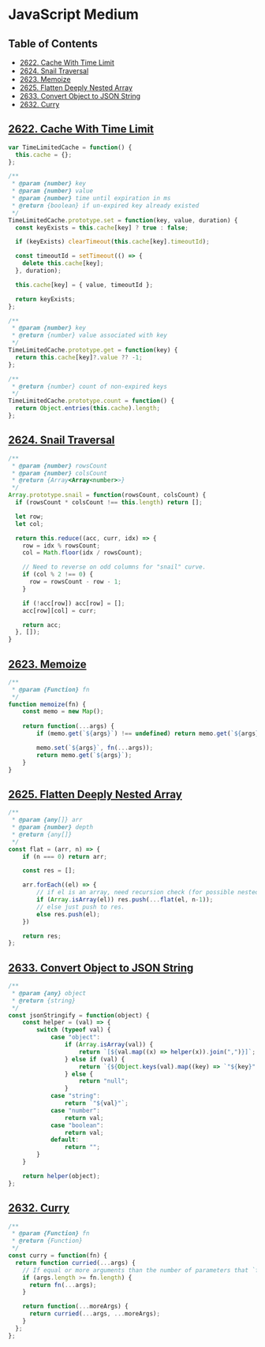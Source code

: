 # JavaScript Medium

## Table of Contents
- [2622. Cache With Time Limit](#2622-cache-with-time-limit)
- [2624. Snail Traversal](#2624-snail-traversal)
- [2623. Memoize](#2623-memoize)
- [2625. Flatten Deeply Nested Array](#2625-flatten-deeply-nested-array)
- [2633. Convert Object to JSON String](#2633-convert-object-to-json-string)
- [2632. Curry](#2632-curry)

## [2622. Cache With Time Limit](https://leetcode.com/problems/cache-with-time-limit/)
```js
var TimeLimitedCache = function() {
  this.cache = {};
};

/** 
 * @param {number} key
 * @param {number} value
 * @param {number} time until expiration in ms
 * @return {boolean} if un-expired key already existed
 */
TimeLimitedCache.prototype.set = function(key, value, duration) {
  const keyExists = this.cache[key] ? true : false;

  if (keyExists) clearTimeout(this.cache[key].timeoutId);

  const timeoutId = setTimeout(() => {
    delete this.cache[key];
  }, duration);

  this.cache[key] = { value, timeoutId };

  return keyExists;
};

/** 
 * @param {number} key
 * @return {number} value associated with key
 */
TimeLimitedCache.prototype.get = function(key) {
  return this.cache[key]?.value ?? -1;
};

/** 
 * @return {number} count of non-expired keys
 */
TimeLimitedCache.prototype.count = function() {
  return Object.entries(this.cache).length;
};
```

## [2624. Snail Traversal](https://leetcode.com/problems/snail-traversal/)
```js
/**
 * @param {number} rowsCount
 * @param {number} colsCount
 * @return {Array<Array<number>>}
 */
Array.prototype.snail = function(rowsCount, colsCount) {
  if (rowsCount * colsCount !== this.length) return [];

  let row;
  let col;

  return this.reduce((acc, curr, idx) => {
    row = idx % rowsCount;
    col = Math.floor(idx / rowsCount);

    // Need to reverse on odd columns for "snail" curve.
    if (col % 2 !== 0) {
      row = rowsCount - row - 1;
    }

    if (!acc[row]) acc[row] = [];
    acc[row][col] = curr;

    return acc;
  }, []);
}
```

## [2623. Memoize](https://leetcode.com/problems/memoize/)
```js
/**
 * @param {Function} fn
 */
function memoize(fn) {
    const memo = new Map();
    
    return function(...args) {
        if (memo.get(`${args}`) !== undefined) return memo.get(`${args}`);

        memo.set(`${args}`, fn(...args));
        return memo.get(`${args}`);
    }
}
```

## [2625. Flatten Deeply Nested Array](https://leetcode.com/problems/flatten-deeply-nested-array/)
```js
/**
 * @param {any[]} arr
 * @param {number} depth
 * @return {any[]}
 */
const flat = (arr, n) => {
    if (n === 0) return arr;

    const res = [];

    arr.forEach((el) => {
        // if el is an array, need recursion check (for possible nested arrays).
        if (Array.isArray(el)) res.push(...flat(el, n-1));
        // else just push to res.
        else res.push(el);
    })

    return res;
};
```

## [2633. Convert Object to JSON String](https://leetcode.com/problems/convert-object-to-json-string/)
```js
/**
 * @param {any} object
 * @return {string}
 */
const jsonStringify = function(object) {
    const helper = (val) => {
        switch (typeof val) {
            case "object":
                if (Array.isArray(val)) {
                    return `[${val.map((x) => helper(x)).join(",")}]`;
                } else if (val) {
                    return `{${Object.keys(val).map((key) => `"${key}":${helper(val[key])}`).join(",")}}`;
                } else {
                    return "null";
                }
            case "string":
                return `"${val}"`;
            case "number":
                return val;
            case "boolean":
                return val;
            default:
                return "";
        }
    }

    return helper(object);
};
```

## [2632. Curry](https://leetcode.com/problems/curry/)
```js
/**
 * @param {Function} fn
 * @return {Function}
 */
const curry = function(fn) {
  return function curried(...args) {
    // If equal or more arguments than the number of parameters that `fn` expects was given, execute and return the output.
    if (args.length >= fn.length) {
      return fn(...args);
    }

    return function(...moreArgs) {
      return curried(...args, ...moreArgs);
    }
  };
};
```
